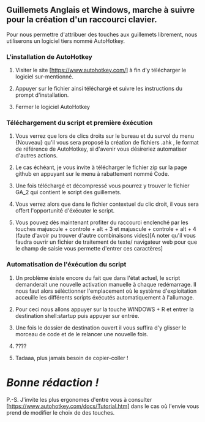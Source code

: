 ## Guillemets Anglais et Windows, marche à suivre pour la création d'un raccourci clavier.

Pour nous permettre d'attribuer des touches aux guillemets librement, nous utiliserons un logiciel tiers nommé AutoHotkey.

### L'installation de AutoHotkey

1. Visiter le site [https://www.autohotkey.com/] à fin d'y télécharger le logiciel sur-mentionné.

2. Appuyer sur le fichier ainsi téléchargé et suivre les instructions du prompt d'installation.

3. Fermer le logiciel AutoHotkey

### Téléchargement du script et première éxécution

1. Vous verrez que lors de clics droits sur le bureau et du survol du menu {Nouveau} qu'il vous sera proposé la création de fichiers .ahk , le format de référence de AutoHotkey, si d'avenir vous désireriez automatiser d'autres actions.

2. Le cas échéant, je vous invite à télécharger le fichier zip sur la page github en appuyant sur le menu à rabattement nommé Code.

3. Une fois téléchargé et décompressé vous pourrez y trouver le fichier GA_2 qui contient le script des guillemets.

4. Vous verrez alors que dans le fichier contextuel du clic droit, il vous sera offert l'opportunité d'éxécuter le script.

5. Vous pouvez dès maintenant profiter du raccourci enclenché par les touches majuscule + controle + alt + 3 et majuscule + controle + alt + 4 (faute d'avoir pu trouver d'autre combinaisons vides)[A noter qu'il vous faudra ouvrir un fichier de traitement de texte/ navigateur web pour que le champ de saisie vous permette d'entrer ces caractères]

### Automatisation de l'éxécution du script 

1. Un problème éxiste encore du fait que dans l'état actuel, le script demanderait une nouvelle activation manuelle à chaque redémarrage. Il nous faut alors séléctionner l'emplacement où le système d'exploitation acceuille les différents scripts éxécutés automatiquement à l'allumage.

2. Pour ceci nous allons appuyer sur la touche WINDOWS + R et entrer la destination shell:startup puis appuyer sur entrée.

3. Une fois le dossier de destination ouvert il vous suffira d'y glisser le morceau de code et de le relancer une nouvelle fois.

4. ????

5. Tadaaa, plus jamais besoin de copier-coller !


# *Bonne rédaction !*

P.-S. J'invite les plus ergonomes d'entre vous à consulter [https://www.autohotkey.com/docs/Tutorial.htm] dans le cas où l'envie vous prend de modifier le choix de des touches.